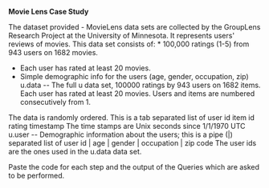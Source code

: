 <b>Movie Lens Case Study </b>

The dataset provided - MovieLens data sets are collected by the GroupLens Research Project at the University of Minnesota.
It represents users' reviews of movies. 
This data set consists of: * 100,000 ratings (1-5) from 943 users on 1682 movies. 
* Each user has rated at least 20 movies. 
* Simple demographic info for the users (age, gender, occupation, zip) 
u.data -- The full u data set, 100000 ratings by 943 users on 1682 items. 
Each user has rated at least 20 movies. 
Users and items are numbered consecutively from 1.

The data is randomly ordered. 
This is a tab separated list of user id item id rating timestamp 
The time stamps are Unix seconds since 1/1/1970 UTC 
u.user -- Demographic information about the users; this is a pipe (|) separated list of user id | age | gender | occupation | zip code 
The user ids are the ones used in the u.data data set. 

Paste the code for each step and the output of the Queries which are asked to be performed. 
